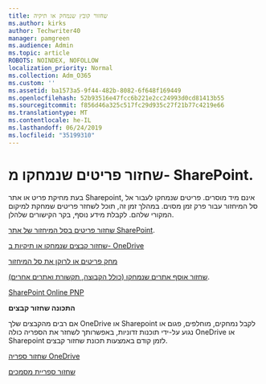 ```yaml
---
title: שחזור קובץ שנמחק או תיקיה
ms.author: kirks
author: Techwriter40
manager: pamgreen
ms.audience: Admin
ms.topic: article
ROBOTS: NOINDEX, NOFOLLOW
localization_priority: Normal
ms.collection: Adm_O365
ms.custom: ''
ms.assetid: ba1573a5-9f44-482b-8082-6f648f169449
ms.openlocfilehash: 52b93516e47fcc6b221e2cc24993d0cd81413b55
ms.sourcegitcommit: f856d46a325c517fc29d935c27f21b77c4219e66
ms.translationtype: MT
ms.contentlocale: he-IL
ms.lasthandoff: 06/24/2019
ms.locfileid: "35199310"
---
```

# <a name="restore-deleted-items-from-sharepoint"></a>שחזור פריטים שנמחקו מ- SharePoint.

בעת מחיקת פריט או אתר Sharepoint, אינם מיד מוסרים. פריטים שנמחקו לעבור אל סל המיחזור עבור פרק זמן מסוים. במהלך זמן זה, תוכל לשחזר פריטים שמחקת למיקום המקורי שלהם. לקבלת מידע נוסף, בקר הקישורים שלהלן.

[שחזור פריטים בסל המיחזור של אתר SharePoint](https://support.office.com/article/restore-deleted-items-from-the-site-collection-recycle-bin-5fa924ee-16d7-487b-9a0a-021b9062d14b?ui=en-US&amp;rs=en-US&amp;ad=US).

[שחזור קבצים שנמחקו או תיקיות ב- OneDrive](https://support.office.com/article/Restore-deleted-files-or-folders-in-OneDrive-949ada80-0026-4db3-a953-c99083e6a84f)

[מחק פריטים או לרוקן את סל המיחזור](https://support.office.com/article/delete-items-or-empty-the-recycle-bin-of-a-sharepoint-site-2e713599-d13e-40d6-96dc-66f0a366f74e#ID0EAADAAA=Online)

[שחזור אוסף אתרים שנמחקו (כולל הקבוצה, תקשורת ואתרים אחרים)](https://docs.microsoft.com/onedrive/restore-deleted-onedrive).

[SharePoint Online PNP](https://docs.microsoft.com/powershell/sharepoint/sharepoint-pnp/sharepoint-pnp-cmdlets?view=sharepoint-ps)

**התכונה שחזור קבצים**

אם רבים מהקבצים שלך OneDrive או Sharepoint לקבל נמחקים, מוחלפים, פגום או נגוע על-ידי תוכנות זדוניות, באפשרותך לשחזר את הספריה כולה OneDrive או Sharepoint לזמן קודם באמצעות תכונת שחזור קבצים.

[שחזור ספריה OneDrive](https://support.office.com/article/restore-your-onedrive-fa231298-759d-41cf-bcd0-25ac53eb8a150)

[שחזור ספריית מסמכים](https://support.office.com/article/restore-a-document-library-317791c3-8bd0-4dfd-8254-3ca90883d39a?ui=en-US&amp;rs=en-US&amp;ad=US)
